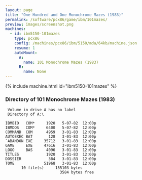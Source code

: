 ```yaml
---
layout: page
title: "One Hundred and One Monochrome Mazes (1983)"
permalink: /software/pcx86/game/ibm/101mazes/
preview: images/screenshot.png
machines:
  - id: ibm5150-101mazes
    type: pcx86
    config: /machines/pcx86/ibm/5150/mda/64kb/machine.json
    resume: 1
    autoMount:
      A:
        name: 101 Monochrome Mazes (1983)
      B:
        name: None
---
```


{% include machine.html id="ibm5150-101mazes" %}

### Directory of 101 Monochrome Mazes (1983)

     Volume in drive A has no label
     Directory of A:\

    IBMBIO   COM*     1920   5-07-82  12:00p
    IBMDOS   COM*     6400   5-07-82  12:00p
    COMMAND  COM      4959   3-01-83  12:00p
    AUTOEXEC BAT       128   3-01-83  12:00p
    `ABANDON EXE     35712   3-01-83  12:00p
    GAME     EXE     47616   3-01-83  12:00p
    LOGO     BAS      4096   3-01-83  12:00p
    TITLES            1920   3-01-83  12:00p
    DOSSIER            384   3-01-83  12:00p
    TOME             51968   3-01-83  12:00p
           10 file(s)     155103 bytes
                            3584 bytes free
